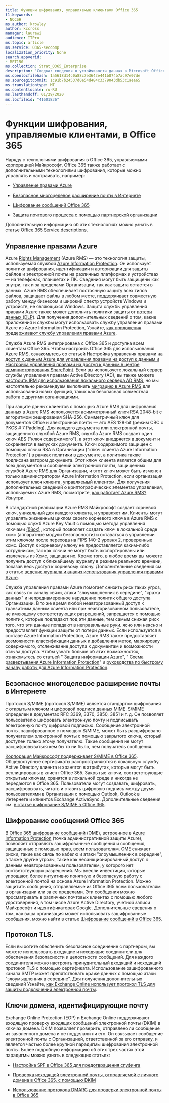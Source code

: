 ```yaml
---
title: Функции шифрования, управляемые клиентами Office 365
f1.keywords:
- NOCSH
ms.author: krowley
author: kccross
manager: laurawi
audience: ITPro
ms.topic: article
ms.service: O365-seccomp
localization_priority: None
search.appverid:
- MET150
ms.collection: Strat_O365_Enterprise
description: 'Сводка: сведения о устойчивости данных в Microsoft Office 365.'
ms.openlocfilehash: 1a5618d14c0a88c7e3643e441b874b7ac97e07de
ms.sourcegitcommit: 1c91b7b24537d0e54d484c3379043db53c1aea65
ms.translationtype: MT
ms.contentlocale: ru-RU
ms.lasthandoff: 01/29/2020
ms.locfileid: "41601836"
---
```

# <a name="customer-managed-encryption-features-in-office-365"></a>Функции шифрования, управляемые клиентами, в Office 365

Наряду с технологиями шифрования в Office 365, управляемыми корпорацией Майкрософт, Office 365 также работает с дополнительными технологиями шифрования, которые можно управлять и настраивать, например:

- [Управление правами Azure](https://docs.microsoft.com/azure/information-protection/what-is-azure-rms)

- [Безопасное многоцелевое расширение почты в Интернете](https://blogs.technet.com/b/exchange/archive/2014/12/15/how-to-configure-s-mime-in-office-365.aspx)

- [Шифрование сообщений Office 365](https://products.office.com/en-us/exchange/office-365-message-encryption)

- [Защита почтового процесса с помощью партнерской организации](https://docs.microsoft.com/exchange/mail-flow-best-practices/use-connectors-to-configure-mail-flow/set-up-connectors-for-secure-mail-flow-with-a-partner)

Дополнительную информацию об этих технологиях можно узнать в статье [Office 365 Service descriptions](https://technet.microsoft.com/library/office-365-service-descriptions.aspx).

## <a name="azure-rights-management"></a>Управление правами Azure

Azure [Rights Management](https://docs.microsoft.com/azure/information-protection/what-is-azure-rms) (Azure RMS) — это технология защиты, используемая службой [Azure Information Protection](https://docs.microsoft.com/information-protection/understand-explore/what-is-information-protection). Он использует политики шифрования, идентификации и авторизации для защиты файлов и электронной почты на различных платформах и устройствах — на телефонах, планшетах и ПК. Сведения могут быть защищены как внутри, так и за пределами Организации, так как защита остается в данных. Azure RMS обеспечивает постоянную защиту всех типов файлов, защищает файлы в любом месте, поддерживает совместную работу между бизнесом и широкий спектр устройств Windows и устройств, не являющихся Windows. Защита службы управления правами Azure также может дополнить политики защиты от [потери данных (DLP)](https://docs.microsoft.com/exchange/security-and-compliance/data-loss-prevention/data-loss-prevention). Для получения дополнительных сведений о том, какие приложения и службы могут использовать службу управления правами Azure из Azure Information Protection, Узнайте, [как приложения поддерживают службу управления правами Azure](https://docs.microsoft.com/information-protection/understand-explore/applications-support).

Служба Azure RMS интегрирована с Office 365 и доступна всем клиентам Office 365. Чтобы настроить Office 365 для использования Azure RMS, ознакомьтесь со статьей Настройка управления правами [на доступ к данным Azure для управления правами на доступ к данным и Настройка управления правами на доступ к данным в центре администрирования SharePoint](https://technet.microsoft.com/library/dn151475(v=exchg.150).aspx). Если вы используете локальный сервер службы управления правами Active Directory (AD), вы также можете [настроить IRM для использования локального сервера AD RMS](https://docs.microsoft.com/office365/SecurityCompliance/configure-irm-to-use-an-on-premises-ad-rms-server), но мы настоятельно рекомендуем выполнить [миграцию в Azure RMS](https://docs.microsoft.com/azure/information-protection/migrate-from-ad-rms-to-azure-rms) для использования новых функций, таких как безопасная совместная работа с другими организациями.

При защите данных клиентов с помощью Azure RMS для шифрования данных в Azure RMS используется асимметричный ключ RSA 2048-bit с алгоритмом хеширования SHA-256. Симметричный ключ для документов Office и электронной почты — это AES 128-bit (режим CBC с PKCS # 7 Padding). Для каждого документа или электронной почты, защищенного службой Azure RMS, служба Azure RMS создает один ключ AES ("ключ содержимого"), а этот ключ внедряется в документ и сохраняется в выпусках документа. Ключ содержимого защищен с помощью ключа RSA в Организации ("ключ клиента Azure Information Protection") в рамках политики в документе, а политика также подписана автором документа. Этот ключ клиента является общим для всех документов и сообщений электронной почты, защищенных службой Azure RMS для Организации, и этот ключ может быть изменен только администратором Azure Information Protection, если организация использует ключ клиента, управляемый клиентом. Для получения дополнительных сведений о криптографических элементах управления, используемых Azure RMS, посмотрите, [как работает Azure RMS? Изнутри](https://docs.microsoft.com/information-protection/understand-explore/how-does-it-work).

В стандартной реализации Azure RMS Майкрософт создает корневой ключ, уникальный для каждого клиента, и управляет им. Клиенты могут управлять жизненным циклом своего корневого ключа в Azure RMS с помощью служб Azure Key Vault с помощью метода управления ключами [(бйок)](https://docs.microsoft.com/azure/information-protection/plan-implement-tenant-key) , который позволяет создать ключ в локальной среде хсмс (аппаратные модули безопасности) и оставаться в управлении этим ключом после перехода на FIPS 140-2 уровня 2, проверенные хсмс. Доступ к корневому ключу не предоставляется каким-либо сотрудникам, так как ключи не могут быть экспортированы или извлечены из Хсмс, защищая их. Кроме того, в любое время вы можете получить доступ к ближайшему журналу в режиме реального времени, показав весь доступ к корневому ключу. Дополнительные сведения см. в статье [ведение журнала и анализ использования управления правами Azure](https://docs.microsoft.com/azure/information-protection/log-analyze-usage).

Служба управления правами Azure помогает снизить риск таких угроз, как связь по каналу связи, атаки "злоумышленник в середине", "кража данных" и непреднамеренное нарушение политик общего доступа Организации. В то же время любой неавторизованный доступ к транзитным данным клиента или при неавторизованном пользователе, не имеющему соответствующих разрешений, запрещается с помощью политик, которые подпадают под эти данные, тем самым снижая риск того, что эти данные попадают в неправильные руки. ясно или неясно и предоставляет функции защиты от потери данных. Если используется в составе Azure Information Protection, Azure RMS также предоставляет возможности классификации данных и добавления меток, маркировку содержимого, отслеживание доступа к документам и возможности отзыва доступа. Чтобы узнать больше об этих возможностях, ознакомьтесь со статьей " [Защита информации Azure](https://docs.microsoft.com/information-protection/understand-explore/what-is-information-protection)", " [Схема развертывания Azure Information Protection](https://docs.microsoft.com/information-protection/plan-design/deployment-roadmap)" и [руководства по быстрому началу работы для Azure Information Protection](https://docs.microsoft.com/information-protection/get-started/infoprotect-quick-start-tutorial).

## <a name="secure-multipurpose-internet-mail-extension"></a>Безопасное многоцелевое расширение почты в Интернете

Протокол S/MIME (протокол S/MIME) является стандартом шифрования с открытым ключом и цифровой подписи данных MIME. S/MIME определен в документах RFC 3369, 3370, 3850, 3851 и т. д. Он позволяет пользователю шифровать электронную почту и подписывать электронную почту цифровой подписью. Сообщение электронной почты, зашифрованное с помощью S/MIME, может быть расшифровано получателем электронной почты с помощью закрытого ключа, который доступен только этому получателю. Такие сообщения не могут расшифровываться кем бы то ни было, чем получатель сообщения.

[Корпорация Майкрософт поддерживает S/MIME в Office 365](https://blogs.technet.com/b/exchange/archive/2014/12/15/how-to-configure-s-mime-in-office-365.aspx). Общедоступные сертификаты распространяются в локальную службу Active Directory клиента и хранятся в атрибутах, которые могут быть реплицированы в клиент Office 365. Закрытые ключи, соответствующие открытым ключам, хранятся в локальной среде и никогда не передаются в Office 365. Пользователи могут создавать, шифровать, расшифровывать, читать и ставить цифровую подпись между двумя пользователями в Организации с помощью Outlook, Outlook в Интернете и клиентов Exchange ActiveSync. Дополнительные сведения см. [в статье шифрование S/MIME в Office 365](https://blogs.office.com/2014/02/26/smime-encryption-now-in-office-365/).

## <a name="office-365-message-encryption"></a>Шифрование сообщений Office 365

В [Office 365 шифрование сообщений](https://products.office.com/exchange/office-365-message-encryption) (OME), встроенное в [Azure Information Protection](https://docs.microsoft.com/information-protection/understand-explore/what-is-information-protection) (точка административной защиты Azure), позволяет отправлять зашифрованные сообщения и сообщения, защищенные с помощью прав, всем пользователям. OME снижает риски, такие как связь по кабелю и атаки "злоумышленник в середине", а также другие угрозы, такие как несанкционированный доступ к данным неавторизованным пользователем, у которого нет соответствующих разрешений. Мы внесли инвестиции, которые упрощают, более интуитивно понятную и безопасную работу с электронной почтой на основе Azure Information Protection. Можно защитить сообщения, отправляемые из Office 365 всем пользователям в организации или за ее пределами. Эти сообщения можно просматривать в различных почтовых клиентах с помощью любого удостоверения, в том числе Azure Active Directory, учетной записи Майкрософт и идентификаторах Google. Дополнительные сведения о том, как ваша организация может использовать зашифрованные сообщения, можно найти в статье [Шифрование сообщений в Office 365](https://support.office.com/article/F87CB016-7876-4317-AE3C-9169B311FF8A).

## <a name="transport-layer-security"></a>Протокол TLS.   

Если вы хотите обеспечить безопасное соединение с партнером, вы можете использовать входящие и исходящие соединители для обеспечения безопасности и целостности сообщений. Для каждого соединителя можно настроить принудительный входящий и исходящий протокол TLS с помощью сертификата. Использование зашифрованного канала SMTP может препятствовать краже данных с помощью атаки "злоумышленник в середине". Для получения дополнительных сведений Узнайте, [как Exchange Online использует протокол TLS для защиты подключений электронной почты](https://support.office.com/article/How-Exchange-Online-uses-TLS-to-secure-email-connections-in-Office-365-4CDE0CDA-3430-4DC0-B489-F2C0736C929F).

## <a name="domain-keys-identified-mail"></a>Ключи домена, идентифицирующие почту

Exchange Online Protection (EOP) и Exchange Online поддерживают входящую проверку входящих сообщений электронной почты (DKIM) в ключах домена. DKIM позволяет проверить, отправлено ли сообщение из заявленного домена и не подделали ли его. Он связывает сообщение электронной почты с Организацией, ответственной за его отправку, и является частью более крупной парадигмы шифрования электронной почты. Более подробную информацию об этих трех частях этой парадигмы можно узнать в следующих статьях:

- [Настройка SPF в Office 365 для предотвращения спуфинга](https://docs.microsoft.com/office365/SecurityCompliance/set-up-spf-in-office-365-to-help-prevent-spoofing)

- [Проверка исходящей электронной почты, отправляемой с личного домена в Office 365, с помощью DKIM](https://docs.microsoft.com/office365/SecurityCompliance/use-dkim-to-validate-outbound-email)

- [Использование протокола DMARC для проверки электронной почты в Office 365](https://docs.microsoft.com/office365/SecurityCompliance/use-dmarc-to-validate-email)
